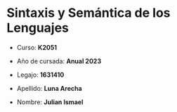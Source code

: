 # Sintaxis y Semántica de los Lenguajes

 - Curso: **K2051**

 - Año de cursada: **Anual 2023**

 - Legajo: **1631410**

 - Apellido: **Luna Arecha**

 - Nombre: **Julian Ismael**

